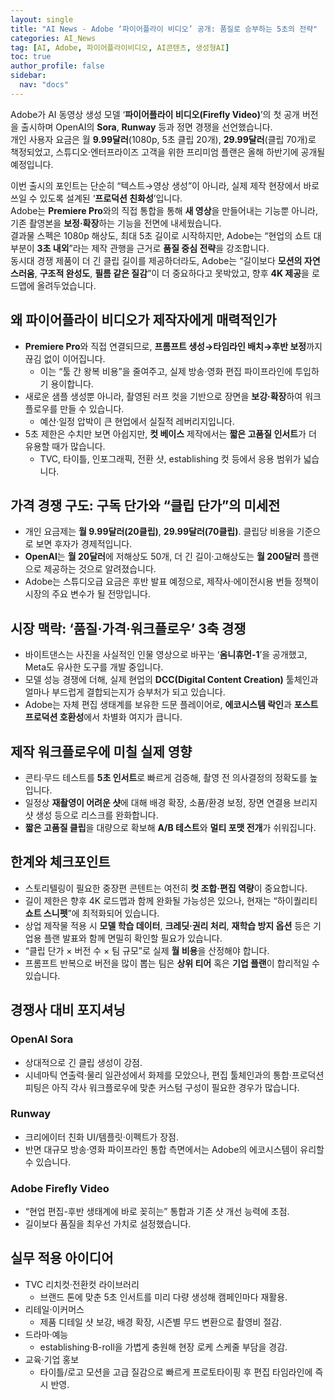 ```yaml
---
layout: single
title: "AI News - Adobe ‘파이어플라이 비디오’ 공개: 품질로 승부하는 5초의 전략"
categories: AI_News
tag: [AI, Adobe, 파이어플라이비디오, AI콘텐츠, 생성형AI]
toc: true
author_profile: false
sidebar:
  nav: "docs"
---
```


Adobe가 AI 동영상 생성 모델 ‘<b>파이어플라이 비디오(Firefly Video)</b>’의 첫 공개 버전을 출시하며 OpenAI의 <b>Sora</b>, <b>Runway</b> 등과 정면 경쟁을 선언했습니다. <br>
개인 사용자 요금은 월 <b>9.99달러</b>(1080p, 5초 클립 20개), <b>29.99달러</b>(클립 70개)로 책정되었고, 스튜디오·엔터프라이즈 고객을 위한 프리미엄 플랜은 올해 하반기에 공개될 예정입니다.

이번 출시의 포인트는 단순히 “텍스트→영상 생성”이 아니라, 실제 제작 현장에서 바로 쓰일 수 있도록 설계된 ‘<b>프로덕션 친화성</b>’입니다. <br>
Adobe는 <b>Premiere Pro</b>와의 직접 통합을 통해 <b>새 영상</b>을 만들어내는 기능뿐 아니라, 기존 촬영본을 <b>보정·확장</b>하는 기능을 전면에 내세웠습니다. <br>
결과물 스펙은 1080p 해상도, 최대 5초 길이로 시작하지만, Adobe는 “현업의 쇼트 대부분이 <b>3초 내외</b>”라는 제작 관행을 근거로 <b>품질 중심 전략</b>을 강조합니다. <br>
동시대 경쟁 제품이 더 긴 클립 길이를 제공하더라도, Adobe는 “길이보다 <b>모션의 자연스러움</b>, <b>구조적 완성도</b>, <b>필름 같은 질감</b>”이 더 중요하다고 못박았고, 향후 <b>4K 제공</b>을 로드맵에 올려두었습니다. <br>

## 왜 파이어플라이 비디오가 제작자에게 매력적인가
- <b>Premiere Pro</b>와 직접 연결되므로, <b>프롬프트 생성→타임라인 배치→후반 보정</b>까지 끊김 없이 이어집니다.
  - 이는 “툴 간 왕복 비용”을 줄여주고, 실제 방송·영화 편집 파이프라인에 투입하기 용이합니다.
- 새로운 샘플 생성뿐 아니라, 촬영된 러프 컷을 기반으로 장면을 <b>보강·확장</b>하여 워크플로우를 만들 수 있습니다.
  - 예산·일정 압박이 큰 현업에서 실질적 레버리지입니다.
- 5초 제한은 수치만 보면 아쉽지만, <b>컷 베이스</b> 제작에서는 <b>짧은 고품질 인서트</b>가 더 유용할 때가 많습니다.
  - TVC, 타이틀, 인포그래픽, 전환 샷, establishing 컷 등에서 응용 범위가 넓습니다.

## 가격 경쟁 구도: 구독 단가와 “클립 단가”의 미세전
- 개인 요금제는 <b>월 9.99달러(20클립)</b>, <b>29.99달러(70클립)</b>. 클립당 비용을 기준으로 보면 후자가 경제적입니다.
- <b>OpenAI</b>는 <b>월 20달러</b>에 저해상도 50개, 더 긴 길이·고해상도는 <b>월 200달러</b> 플랜으로 제공하는 것으로 알려졌습니다.
- Adobe는 스튜디오급 요금은 후반 발표 예정으로, 제작사·에이전시용 번들 정책이 시장의 주요 변수가 될 전망입니다.

## 시장 맥락: ‘품질·가격·워크플로우’ 3축 경쟁
- 바이트댄스는 사진을 사실적인 인물 영상으로 바꾸는 ‘<b>옴니휴먼-1</b>’을 공개했고, Meta도 유사한 도구를 개발 중입니다.
- 모델 성능 경쟁에 더해, 실제 현업의 <b>DCC(Digital Content Creation)</b> 툴체인과 얼마나 부드럽게 결합되는지가 승부처가 되고 있습니다.
- Adobe는 자체 편집 생태계를 보유한 드문 플레이어로, <b>에코시스템 락인</b>과 <b>포스트프로덕션 호환성</b>에서 차별화 여지가 큽니다.

## 제작 워크플로우에 미칠 실제 영향
- 콘티·무드 테스트를 <b>5초 인서트</b>로 빠르게 검증해, 촬영 전 의사결정의 정확도를 높입니다.
- 일정상 <b>재촬영이 어려운 샷</b>에 대해 배경 확장, 소품/환경 보정, 장면 연결용 브리지 샷 생성 등으로 리스크를 완화합니다.
- <b>짧은 고품질 클립</b>을 대량으로 확보해 <b>A/B 테스트</b>와 <b>멀티 포맷 전개</b>가 쉬워집니다.

## 한계와 체크포인트
- 스토리텔링이 필요한 중장편 콘텐트는 여전히 <b>컷 조합·편집 역량</b>이 중요합니다.
- 길이 제한은 향후 4K 로드맵과 함께 완화될 가능성은 있으나, 현재는 “하이퀄리티 <b>쇼트 스니펫</b>”에 최적화되어 있습니다.
- 상업 제작물 적용 시 <b>모델 학습 데이터</b>, <b>크레딧·권리 처리</b>, <b>재학습 방지 옵션</b> 등은 기업용 플랜 발표와 함께 면밀히 확인할 필요가 있습니다.
- “클립 단가 × 버전 수 × 팀 규모”로 실제 <b>월 비용</b>을 산정해야 합니다.
- 프롬프트 반복으로 버전을 많이 뽑는 팀은 <b>상위 티어</b> 혹은 <b>기업 플랜</b>이 합리적일 수 있습니다.

## 경쟁사 대비 포지셔닝
### OpenAI Sora
- 상대적으로 긴 클립 생성이 강점.
- 시네마틱 연출력·물리 일관성에서 화제를 모았으나, 편집 툴체인과의 통합·프로덕션 피팅은 아직 각사 워크플로우에 맞춘 커스텀 구성이 필요한 경우가 많습니다.

### Runway
- 크리에이터 친화 UI/템플릿·이펙트가 장점.
- 반면 대규모 방송·영화 파이프라인 통합 측면에서는 Adobe의 에코시스템이 유리할 수 있습니다.

### Adobe Firefly Video
- “현업 편집-후반 생태계에 바로 꽂히는” 통합과 기존 샷 개선 능력에 초점.
- 길이보다 품질을 최우선 가치로 설정했습니다.

## 실무 적용 아이디어
- TVC 리치컷·전환컷 라이브러리
  - 브랜드 톤에 맞춘 5초 인서트를 미리 다량 생성해 캠페인마다 재활용.
- 리테일·이커머스
  - 제품 디테일 샷 보강, 배경 확장, 시즌별 무드 변환으로 촬영비 절감.
- 드라마·예능
  - establishing·B-roll을 가볍게 충원해 현장 로케 스케줄 부담을 경감.
- 교육·기업 홍보
  - 타이틀/로고 모션을 고급 질감으로 빠르게 프로토타이핑 후 편집 타임라인에 즉시 반영.
